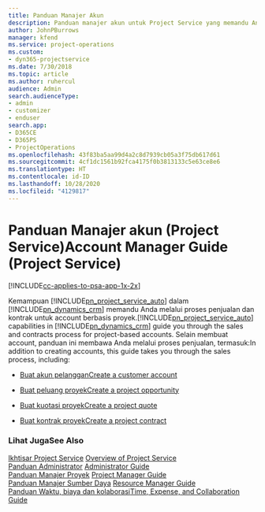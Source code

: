 ```yaml
---
title: Panduan Manajer Akun
description: Panduan manajer akun untuk Project Service yang memandu Anda melalui proses penjualan dan kontrak untuk account berbasis proyek
author: JohnPBurrows
manager: kfend
ms.service: project-operations
ms.custom:
- dyn365-projectservice
ms.date: 7/30/2018
ms.topic: article
ms.author: ruhercul
audience: Admin
search.audienceType:
- admin
- customizer
- enduser
search.app:
- D365CE
- D365PS
- ProjectOperations
ms.openlocfilehash: 43f83ba5aa99d4a2c8d7939cb05a3f75db617d61
ms.sourcegitcommit: 4cf1dc1561b92fca4175f0b3813133c5e63ce8e6
ms.translationtype: HT
ms.contentlocale: id-ID
ms.lasthandoff: 10/28/2020
ms.locfileid: "4129817"
---
```

# <a name="account-manager-guide-project-service"></a><span data-ttu-id="644a4-103">Panduan Manajer akun (Project Service)</span><span class="sxs-lookup"><span data-stu-id="644a4-103">Account Manager Guide (Project Service)</span></span>

[!INCLUDE[cc-applies-to-psa-app-1x-2x](../includes/cc-applies-to-psa-app-1x-2x.md)]

<span data-ttu-id="644a4-104">Kemampuan [!INCLUDE[pn_project_service_auto](../includes/pn-project-service-auto.md)] dalam [!INCLUDE[pn_dynamics_crm](../includes/pn-dynamics-crm.md)] memandu Anda melalui proses penjualan dan kontrak untuk account berbasis proyek.</span><span class="sxs-lookup"><span data-stu-id="644a4-104">[!INCLUDE[pn_project_service_auto](../includes/pn-project-service-auto.md)] capabilities in [!INCLUDE[pn_dynamics_crm](../includes/pn-dynamics-crm.md)] guide you through the sales and contracts process for project-based accounts.</span></span> <span data-ttu-id="644a4-105">Selain membuat account, panduan ini membawa Anda melalui proses penjualan, termasuk:</span><span class="sxs-lookup"><span data-stu-id="644a4-105">In addition to creating accounts, this guide takes you through the sales process, including:</span></span>  
  
-   [<span data-ttu-id="644a4-106">Buat akun pelanggan</span><span class="sxs-lookup"><span data-stu-id="644a4-106">Create a customer account</span></span>](../psa/create-customer-account.md)  
  
-   [<span data-ttu-id="644a4-107">Buat peluang proyek</span><span class="sxs-lookup"><span data-stu-id="644a4-107">Create a project opportunity</span></span>](../psa/create-project-opportunity.md)  
  
-   [<span data-ttu-id="644a4-108">Buat kuotasi proyek</span><span class="sxs-lookup"><span data-stu-id="644a4-108">Create a project quote</span></span>](../psa/create-project-quote.md)  
  
-   [<span data-ttu-id="644a4-109">Buat kontrak proyek</span><span class="sxs-lookup"><span data-stu-id="644a4-109">Create a project contract</span></span>](../psa/create-project-contract.md)  
  
  
### <a name="see-also"></a><span data-ttu-id="644a4-110">Lihat Juga</span><span class="sxs-lookup"><span data-stu-id="644a4-110">See Also</span></span>  
 <span data-ttu-id="644a4-111">[Ikhtisar Project Service](../psa/overview.md) </span><span class="sxs-lookup"><span data-stu-id="644a4-111">[Overview of Project Service](../psa/overview.md) </span></span>  
 <span data-ttu-id="644a4-112">[Panduan Administrator](../psa/admin-guide.md) </span><span class="sxs-lookup"><span data-stu-id="644a4-112">[Administrator Guide](../psa/admin-guide.md) </span></span>  
 <span data-ttu-id="644a4-113">[Panduan Manajer Proyek](../psa/project-manager-guide.md) </span><span class="sxs-lookup"><span data-stu-id="644a4-113">[Project Manager Guide](../psa/project-manager-guide.md) </span></span>  
 <span data-ttu-id="644a4-114">[Panduan Manajer Sumber Daya](../psa/resource-manager-guide.md) </span><span class="sxs-lookup"><span data-stu-id="644a4-114">[Resource Manager Guide](../psa/resource-manager-guide.md) </span></span>  
 [<span data-ttu-id="644a4-115">Panduan Waktu, biaya dan kolaborasi</span><span class="sxs-lookup"><span data-stu-id="644a4-115">Time, Expense, and Collaboration Guide</span></span>](../psa/time-expense-collaboration-guide.md)
